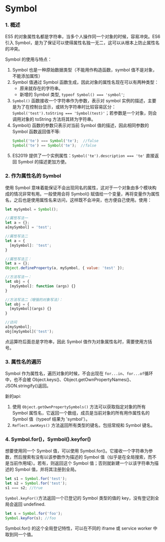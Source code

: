 # Symbol
### 1. 概述
ES5 的对象属性名都是字符串，当多个人操作同一个对象的时候，容易冲突。ES6 引入 Symbol，是为了保证可以使得属性名独一无二，这可以从根本上防止属性名的冲突。

Symbol 的使用与特点：
1. Symbol 也是一种原始数据类型（不能用作构造函数，symbol 值不是对象，不能添加属性）
2. Symbol 值通过 Symbol 函数生成，因此对象的属性名现在可以有两种类型：
   - 原来就存在的字符串。
   - 新增的 Symbol 类型, `typeof Symbol() === 'symbol'`;
3. `Symbol()` 函数接收一个字符串作为参数，表示对 symbol 实例的描述，主要是为了在控制台显示，或转为字符串时比较容易区分：`Symbol('test').toString === 'Symbol(test)'`；若参数是一个对象，则会调用对象的 toString 方法将其转为字符串。
4. Symbol() 函数的参数只表示对当前 Symbol 值的描述，因此相同参数的 Symbol 函数返回值不等:
   ```js
   Symbol('te') === Symbol('te');  //false
   Symbol('te') == Symbol('te');  //false

   ```
5. ES2019 提供了一个实例属性：`Symbol('te').description === 'te'` 直接返回 Symbol 的描述更加方便。

### 2. 作为属性名的 Symbol
使用 Symbol 意味着能保证不会出现同名的属性，这对于一个对象由多个模块构成的情况非常有用。一般使用会将 Symbol() 赋值给一个变量，再将变量作为属性名，之后也是使用属性名来访问，这样既不会冲突，也方便自己使用。使用：
```js
let mySymbol = Symbol();

//属性写法一
let a = {};
a[mySymbol] = 'test';

//属性写法二
let a = {
  [mySymbol]: 'test';
}

//属性写法三：
let a = {};
Object.defineProperty(a, mySymbol, { value: 'test' });

//方法写法一：
let obj = {
  [mySymbol]: function (args) {}
}

//方法写法二（增强的对象写法）：
let obj = {
  [mySymbol](args) {}
}

//访问
a[mySymbol];
obj[mySymbol]('test');
```
点运算符后面总是字符串，因此 Symbol 值作为对象属性名时，需要使用方括号。

### 3. 属性名的遍历
Symbol 作为属性名，遍历对象的时候，不会出现在 `for...in`、`for...of`循环中，也不会被 Object.keys()、Object.getOwnPropertyNames()、JSON.stringify()返回。

新的api:
1. 使用 `Object.getOwnPropertySymbols()` 方法可以获取指定对象的所有 Symbol 属性名，它返回一个数组，成员是当前对象的所有用作属性名的 Symbol 值（typeof 结果为 'symbol'）。
2. `Reflect.ownKeys()` 方法返回所有类型的键名，包括常规和 Symbol 键名。

### 4. Symbol.for()，Symbol().keyfor()
想要使用同一个 Symbol 值，可以使用 Symbol.for()。它接收一个字符串为参数，然后搜索有没有以该参数作为描述的 Symbol 值（似乎是在全局搜索，而不是当前作用域）。若有，则返回这个 Symbol 值；否则就新建一个以该字符串为描述的 Symbol 值，并将其注册到全局。
```js
let s1 = Symbol.for('test');
let s2 = Symbol.for('test');
s1 === s2; //true
```

`Symbol.keyFor()`方法返回一个已登记的 Symbol 类型的值的 key，没有登记到全局会返回 undefined.
```js
let s = Symbol.for('foo');
Symbol.keyFor(s); //foo
```

Symbol.for() 的这个全局登记特性，可以在不同的 iframe 或 service worker 中取到同一个值。